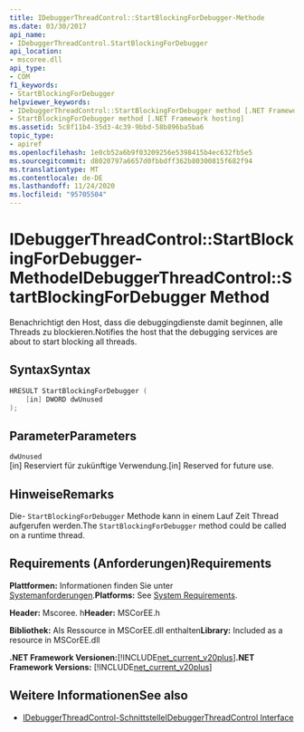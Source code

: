 ```yaml
---
title: IDebuggerThreadControl::StartBlockingForDebugger-Methode
ms.date: 03/30/2017
api_name:
- IDebuggerThreadControl.StartBlockingForDebugger
api_location:
- mscoree.dll
api_type:
- COM
f1_keywords:
- StartBlockingForDebugger
helpviewer_keywords:
- IDebuggerThreadControl::StartBlockingForDebugger method [.NET Framework hosting]
- StartBlockingForDebugger method [.NET Framework hosting]
ms.assetid: 5c8f11b4-35d3-4c39-9bbd-58b896ba5ba6
topic_type:
- apiref
ms.openlocfilehash: 1e0cb52a6b9f03209256e5398415b4ec632fb5e5
ms.sourcegitcommit: d8020797a6657d0fbbdff362b80300815f682f94
ms.translationtype: MT
ms.contentlocale: de-DE
ms.lasthandoff: 11/24/2020
ms.locfileid: "95705504"
---
```

# <a name="idebuggerthreadcontrolstartblockingfordebugger-method"></a><span data-ttu-id="3ffd0-102">IDebuggerThreadControl::StartBlockingForDebugger-Methode</span><span class="sxs-lookup"><span data-stu-id="3ffd0-102">IDebuggerThreadControl::StartBlockingForDebugger Method</span></span>

<span data-ttu-id="3ffd0-103">Benachrichtigt den Host, dass die debuggingdienste damit beginnen, alle Threads zu blockieren.</span><span class="sxs-lookup"><span data-stu-id="3ffd0-103">Notifies the host that the debugging services are about to start blocking all threads.</span></span>  
  
## <a name="syntax"></a><span data-ttu-id="3ffd0-104">Syntax</span><span class="sxs-lookup"><span data-stu-id="3ffd0-104">Syntax</span></span>  
  
```cpp  
HRESULT StartBlockingForDebugger (  
    [in] DWORD dwUnused  
);  
```  
  
## <a name="parameters"></a><span data-ttu-id="3ffd0-105">Parameter</span><span class="sxs-lookup"><span data-stu-id="3ffd0-105">Parameters</span></span>  

 `dwUnused`  
 <span data-ttu-id="3ffd0-106">[in] Reserviert für zukünftige Verwendung.</span><span class="sxs-lookup"><span data-stu-id="3ffd0-106">[in] Reserved for future use.</span></span>  
  
## <a name="remarks"></a><span data-ttu-id="3ffd0-107">Hinweise</span><span class="sxs-lookup"><span data-stu-id="3ffd0-107">Remarks</span></span>  

 <span data-ttu-id="3ffd0-108">Die- `StartBlockingForDebugger` Methode kann in einem Lauf Zeit Thread aufgerufen werden.</span><span class="sxs-lookup"><span data-stu-id="3ffd0-108">The `StartBlockingForDebugger` method could be called on a runtime thread.</span></span>  
  
## <a name="requirements"></a><span data-ttu-id="3ffd0-109">Requirements (Anforderungen)</span><span class="sxs-lookup"><span data-stu-id="3ffd0-109">Requirements</span></span>  

 <span data-ttu-id="3ffd0-110">**Plattformen:** Informationen finden Sie unter [Systemanforderungen](../../get-started/system-requirements.md).</span><span class="sxs-lookup"><span data-stu-id="3ffd0-110">**Platforms:** See [System Requirements](../../get-started/system-requirements.md).</span></span>  
  
 <span data-ttu-id="3ffd0-111">**Header:** Mscoree. h</span><span class="sxs-lookup"><span data-stu-id="3ffd0-111">**Header:** MSCorEE.h</span></span>  
  
 <span data-ttu-id="3ffd0-112">**Bibliothek:** Als Ressource in MSCorEE.dll enthalten</span><span class="sxs-lookup"><span data-stu-id="3ffd0-112">**Library:** Included as a resource in MSCorEE.dll</span></span>  
  
 <span data-ttu-id="3ffd0-113">**.NET Framework Versionen:**[!INCLUDE[net_current_v20plus](../../../../includes/net-current-v20plus-md.md)]</span><span class="sxs-lookup"><span data-stu-id="3ffd0-113">**.NET Framework Versions:** [!INCLUDE[net_current_v20plus](../../../../includes/net-current-v20plus-md.md)]</span></span>  
  
## <a name="see-also"></a><span data-ttu-id="3ffd0-114">Weitere Informationen</span><span class="sxs-lookup"><span data-stu-id="3ffd0-114">See also</span></span>

- [<span data-ttu-id="3ffd0-115">IDebuggerThreadControl-Schnittstelle</span><span class="sxs-lookup"><span data-stu-id="3ffd0-115">IDebuggerThreadControl Interface</span></span>](idebuggerthreadcontrol-interface.md)
